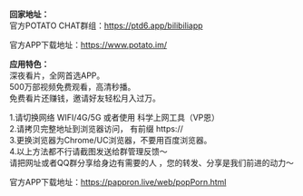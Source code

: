 **回家地址：**    
 官方POTATO CHAT群组：<https://ptd6.app/bilibiliapp>  
   
 官方APP下载地址：<https://www.potato.im/>  
 


  
**应用特色：**  
深夜看片，全网首选APP。  
500万部视频免费观看，高清秒播。    
免费看片还赚钱，邀请好友轻松月入过万。    

1.请切换网络 WIFI/4G/5G 或者使用 科学上网工具（VP恩）  
2.请拷贝完整地址到浏览器访问， 有前缀 https://  
3.更换浏览器为Chrome/UC浏览器，不要用百度浏览器。  
4.以上方法都不行请截图发送给群管理反馈～  
请把网址或者QQ群分享给身边有需要的人 ，您的转发、分享是我们前进的动力～  


    
官方APP下载地址：<https://pappron.live/web/popPorn.html>  

  

  
